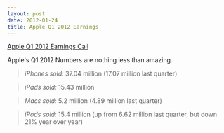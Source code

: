 ```yaml
---
layout: post
date: 2012-01-24
title: Apple Q1 2012 Earnings
---
```


[Apple Q1 2012 Earnings Call](http://techcrunch.com/2012/01/24/apples-q1-2012-46-3b-in-revenue-37m-iphones-and-15-4m-ipads-sold/ "TechCrunch")

Apple's Q1 2012 Numbers are nothing less than amazing.
> *iPhones sold:* 37.04 million (17.07 million last quarter)

> *iPads sold:* 15.43 million

> *Macs sold:* 5.2 million (4.89 million last quarter)

> *iPods sold:* 15.4 million (up from 6.62 million last quarter, but down 21% year over year)

